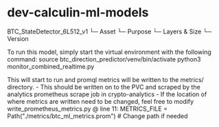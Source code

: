 # dev-calculin-ml-models

BTC_StateDetector_6L512_v1
     └─ Asset
         └─ Purpose
                └─ Layers & Size
                        └─ Version

To run this model, simply start the virtual environment with the following command:
source btc_direction_predictor/venv/bin/activate
python3 monitor_combined_realtime.py

This will start to run and promql metrics will be written to the metrics/ directory.
    - This should be written on to the PVC and scraped by the analytics prometheus scrape job in crypto-analytics
    - If the location of where metrics are written need to be changed, feel free to modify write_prometheus_metrics.py @ line 11: METRICS_FILE = Path("./metrics/btc_ml_metrics.prom")  # Change path if needed
